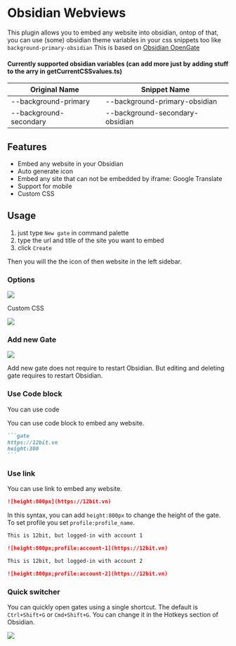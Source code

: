 
# Obsidian Webviews

This plugin allows you to embed any website into obsidian, ontop of that, you can use (some) obsidian theme variables in your css snippets too like `background-primary-obsidian`
This is based on [Obsidian OpenGate](https://github.com/nguyenvanduocit/obsidian-open-gate)

#### Currently supported obsidian variables (can add more just by adding stuff to the arry in getCurrentCSSvalues.ts)
| Original Name          | Snippet Name                    |
| ---------------------- | ------------------------------- |
| --background-primary   | --background-primary-obsidian   |
| --background-secondary | --background-secondary-obsidian |

## Features

-   Embed any website in your Obsidian
-   Auto generate icon
-   Embed any site that can not be embedded by iframe: Google Translate
-   Support for mobile
-   Custom CSS

## Usage

1.  just type `New gate` in command palette
1.  type the url and title of the site you want to embed
1.  click `Create`

Then you will the the icon of then website in the left sidebar.


### Options

![](./stuff/img_1.png)

Custom CSS

![](./stuff/img_5.png)

### Add new Gate

![](./stuff/img_2.png)

Add new gate does not require to restart Obsidian. But editing and deleting gate requires to restart Obsidian.

### Use Code block

You can use code

You can use code block to embed any website.

~~~markdown
```gate  
https://12bit.vn
height:300
```
~~~

### Use link

You can use link to embed any website.

~~~markdown
![height:800px](https://12bit.vn)
~~~

In this syntax, you can add `height:800px` to change the height of the gate. To set profile you set `profile:profile_name`.

~~~markdown
This is 12bit, but logged-in with account 1

![height:800px;profile:account-1](https://12bit.vn)

This is 12bit, but logged-in with account 2

![height:800px;profile:account-2](https://12bit.vn)
~~~

### Quick switcher

You can quickly open gates using a single shortcut. The default is `Ctrl+Shift+G` or `Cmd+Shift+G`. You can change it in the Hotkeys section of Obsidian.

![](./stuff/img_4.png)
